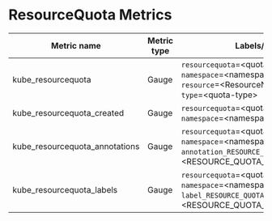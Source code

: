 # ResourceQuota Metrics

| Metric name| Metric type | Labels/tags | Status |
| ---------- | ----------- | ----------- | ----------- |
| kube_resourcequota | Gauge | `resourcequota`=&lt;quota-name&gt; <br> `namespace`=&lt;namespace&gt; <br> `resource`=&lt;ResourceName&gt; <br> `type`=&lt;quota-type&gt; | STABLE |
| kube_resourcequota_created | Gauge | `resourcequota`=&lt;quota-name&gt; <br> `namespace`=&lt;namespace&gt; | STABLE |
| kube_resourcequota_annotations | Gauge | `resourcequota`=&lt;quota-name&gt; <br> `namespace`=&lt;namespace&gt; <br> `annotation_RESOURCE_QUOTA_ANNOTATION`=&lt;RESOURCE_QUOTA_ANNOTATION&gt; | EXPERIMENTAL |
| kube_resourcequota_labels | Gauge | `resourcequota`=&lt;quota-name&gt; <br> `namespace`=&lt;namespace&gt; <br> `label_RESOURCE_QUOTA_LABEL`=&lt;RESOURCE_QUOTA_LABEL&gt; | EXPERIMENTAL |
